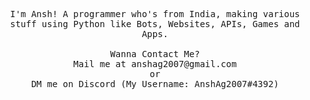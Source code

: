 <p align="center">
  <samp>
    I'm Ansh! A programmer who's from India, making various stuff using Python like Bots, Websites, APIs, Games and Apps.<br><br>Wanna Contact Me?<br>Mail me at anshag2007@gmail.com <br>or <br>DM me on Discord (My Username: AnshAg2007#4392)
</samp>
</p>

